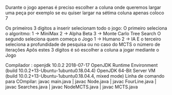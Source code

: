 Durante o jogo apenas é preciso escolher a coluna onde queremos largar uma peça
por exemplo se eu quiser largar na sétima coluna apenas coloco 7

Os primeiros 3 digitos a inserir selecionam todo o jogo:
O primeiro seleciona o algoritmo:
  1 -> MiniMax
  2 -> Alpha Beta
  3 -> Monte Carlo Tree Search
O segundo seleciona quem começa o Jogo
  1 -> Humano
  2 -> IA
E o terceiro seleciona a profundidade de pesquisa ou no caso do MCTS o número de iterações
Apôs estes 3 dígitos é só escolher a coluna a jogar mediante o Jogo


Compilador :
openjdk 10.0.2 2018-07-17
OpenJDK Runtime Environment (build 10.0.2+13-Ubuntu-1ubuntu0.18.04.4)
OpenJDK 64-Bit Server VM (build 10.0.2+13-Ubuntu-1ubuntu0.18.04.4, mixed mode)
Linha de comando para COmpilar: javac main.java | javac Node.java | javac FourLine.java | javac Searches.java | javac NodeMCTS.java | javac MCTS.java

